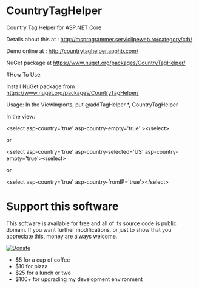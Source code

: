 # CountryTagHelper
Country Tag Helper for ASP.NET Core

Details about this at : http://msprogrammer.serviciipeweb.ro/category/cth/


Demo online at : http://countrytaghelper.apphb.com/

NuGet package at https://www.nuget.org/packages/CountryTagHelper/


#How To Use:

Install NuGet package from https://www.nuget.org/packages/CountryTagHelper/

Usage: 
In the ViewImports, put @addTagHelper *, CountryTagHelper 

In the view: 

&lt;select asp-country=&#x27;true&#x27; asp-country-empty=&#x27;true&#x27; &gt;&lt;/select&gt;

or


&lt;select asp-country=&#x27;true&#x27; asp-country-selected=&#x27;US&#x27; asp-country-empty=&#x27;true&#x27;&gt;&lt;/select&gt;

or


&lt;select asp-country=&#x27;true&#x27; asp-country-fromIP=&#x27;true&#x27;&gt;&lt;/select&gt;

# Support this software

This software is available for free and all of its source code is public domain.  If you want further modifications, or just to show that you appreciate this, money are always welcome.

[![Donate](https://img.shields.io/badge/Donate-PayPal-green.svg)](https://paypal.me/ignatandrei1970/25)

* $5 for a cup of coffee
* $10 for pizza 
* $25 for a lunch or two
* $100+ for upgrading my development environment


